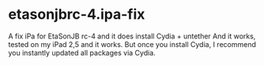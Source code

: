 # etasonjbrc-4.ipa-fix
A fix iPa for EtaSonJB rc-4 and it does install Cydia +  untether
And it works, tested on my iPad 2,5 and it works. But once you install Cydia, I recommend you instantly updated all packages via Cydia.
